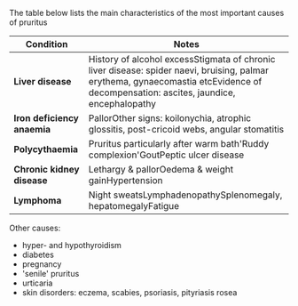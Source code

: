 The table below lists the main characteristics of the most important causes of pruritus  
  


| Condition | Notes |
| --- | --- |
| **Liver disease** | History of alcohol excessStigmata of chronic liver disease: spider naevi, bruising, palmar erythema, gynaecomastia etcEvidence of decompensation: ascites, jaundice, encephalopathy |
| **Iron deficiency anaemia** | PallorOther signs: koilonychia, atrophic glossitis, post\-cricoid webs, angular stomatitis |
| **Polycythaemia** | Pruritus particularly after warm bath'Ruddy complexion'GoutPeptic ulcer disease |
| **Chronic kidney disease** | Lethargy \& pallorOedema \& weight gainHypertension |
| **Lymphoma** | Night sweatsLymphadenopathySplenomegaly, hepatomegalyFatigue |

  
Other causes:  
* hyper\- and hypothyroidism
* diabetes
* pregnancy
* 'senile' pruritus
* urticaria
* skin disorders: eczema, scabies, psoriasis, pityriasis rosea
